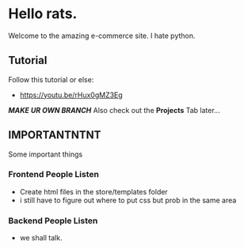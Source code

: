 # Hello rats.

Welcome to the amazing e-commerce site.
I hate python. 

## Tutorial

Follow this tutorial or else:
- https://youtu.be/rHux0gMZ3Eg

***MAKE UR OWN BRANCH***
Also check out the **Projects** Tab later...

## IMPORTANTNTNT
Some important things

### Frontend People Listen
- Create html files in the store/templates folder
- i still have to figure out where to put css but prob in the same area

### Backend People Listen
- we shall talk.
